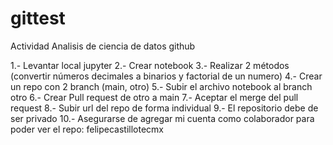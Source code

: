 # gittest
Actividad Analisis de ciencia de datos github

1.- Levantar local jupyter
2.- Crear notebook
3.- Realizar 2 métodos (convertir números decimales a binarios y factorial de un numero)
4.- Crear un repo con 2 branch (main, otro)
5.- Subir el archivo notebook al branch otro
6.- Crear Pull request de otro a main
7.- Aceptar el merge del pull request
8.- Subir url del repo de forma individual
9.- El repositorio debe de ser privado
10.- Asegurarse de agregar mi cuenta como colaborador para poder ver el repo: felipecastillotecmx
